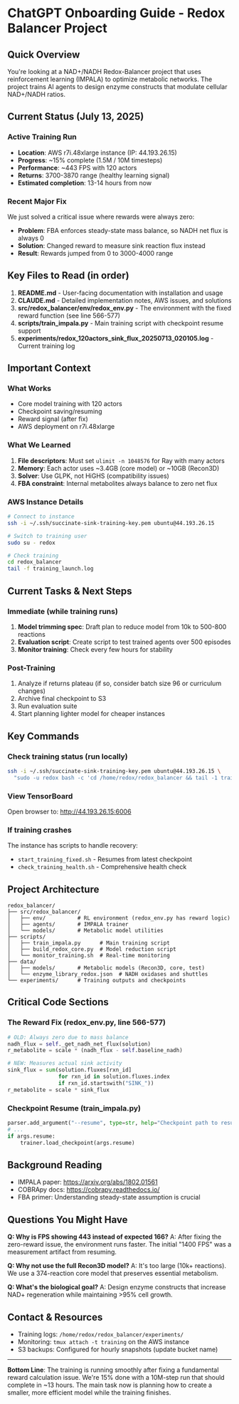 # ChatGPT Onboarding Guide - Redox Balancer Project

## Quick Overview
You're looking at a NAD+/NADH Redox-Balancer project that uses reinforcement learning (IMPALA) to optimize metabolic networks. The project trains AI agents to design enzyme constructs that modulate cellular NAD+/NADH ratios.

## Current Status (July 13, 2025)

### Active Training Run
- **Location**: AWS r7i.48xlarge instance (IP: 44.193.26.15)
- **Progress**: ~15% complete (1.5M / 10M timesteps)
- **Performance**: ~443 FPS with 120 actors
- **Returns**: 3700-3870 range (healthy learning signal)
- **Estimated completion**: 13-14 hours from now

### Recent Major Fix
We just solved a critical issue where rewards were always zero:
- **Problem**: FBA enforces steady-state mass balance, so NADH net flux is always 0
- **Solution**: Changed reward to measure sink reaction flux instead
- **Result**: Rewards jumped from 0 to 3000-4000 range

## Key Files to Read (in order)

1. **README.md** - User-facing documentation with installation and usage
2. **CLAUDE.md** - Detailed implementation notes, AWS issues, and solutions
3. **src/redox_balancer/env/redox_env.py** - The environment with the fixed reward function (see line 566-577)
4. **scripts/train_impala.py** - Main training script with checkpoint resume support
5. **experiments/redox_120actors_sink_flux_20250713_020105.log** - Current training log

## Important Context

### What Works
- Core model training with 120 actors
- Checkpoint saving/resuming
- Reward signal (after fix)
- AWS deployment on r7i.48xlarge

### What We Learned
1. **File descriptors**: Must set `ulimit -n 1048576` for Ray with many actors
2. **Memory**: Each actor uses ~3.4GB (core model) or ~10GB (Recon3D)
3. **Solver**: Use GLPK, not HiGHS (compatibility issues)
4. **FBA constraint**: Internal metabolites always balance to zero net flux

### AWS Instance Details
```bash
# Connect to instance
ssh -i ~/.ssh/succinate-sink-training-key.pem ubuntu@44.193.26.15

# Switch to training user
sudo su - redox

# Check training
cd redox_balancer
tail -f training_launch.log
```

## Current Tasks & Next Steps

### Immediate (while training runs)
1. **Model trimming spec**: Draft plan to reduce model from 10k to 500-800 reactions
2. **Evaluation script**: Create script to test trained agents over 500 episodes
3. **Monitor training**: Check every few hours for stability

### Post-Training
1. Analyze if returns plateau (if so, consider batch size 96 or curriculum changes)
2. Archive final checkpoint to S3
3. Run evaluation suite
4. Start planning lighter model for cheaper instances

## Key Commands

### Check training status (run locally)
```bash
ssh -i ~/.ssh/succinate-sink-training-key.pem ubuntu@44.193.26.15 \
  "sudo -u redox bash -c 'cd /home/redox/redox_balancer && tail -1 training_launch.log'"
```

### View TensorBoard
Open browser to: http://44.193.26.15:6006

### If training crashes
The instance has scripts to handle recovery:
- `start_training_fixed.sh` - Resumes from latest checkpoint
- `check_training_health.sh` - Comprehensive health check

## Project Architecture

```
redox_balancer/
├── src/redox_balancer/
│   ├── env/          # RL environment (redox_env.py has reward logic)
│   ├── agents/       # IMPALA trainer
│   └── models/       # Metabolic model utilities
├── scripts/
│   ├── train_impala.py      # Main training script
│   ├── build_redox_core.py  # Model reduction script
│   └── monitor_training.sh  # Real-time monitoring
├── data/
│   ├── models/       # Metabolic models (Recon3D, core, test)
│   └── enzyme_library_redox.json  # NADH oxidases and shuttles
└── experiments/      # Training outputs and checkpoints
```

## Critical Code Sections

### The Reward Fix (redox_env.py, line 566-577)
```python
# OLD: Always zero due to mass balance
nadh_flux = self._get_nadh_net_flux(solution)
r_metabolite = scale * (nadh_flux - self.baseline_nadh)

# NEW: Measures actual sink activity
sink_flux = sum(solution.fluxes[rxn_id] 
                for rxn_id in solution.fluxes.index 
                if rxn_id.startswith("SINK_"))
r_metabolite = scale * sink_flux
```

### Checkpoint Resume (train_impala.py)
```python
parser.add_argument("--resume", type=str, help="Checkpoint path to resume from")
# ...
if args.resume:
    trainer.load_checkpoint(args.resume)
```

## Background Reading
- IMPALA paper: https://arxiv.org/abs/1802.01561
- COBRApy docs: https://cobrapy.readthedocs.io/
- FBA primer: Understanding steady-state assumption is crucial

## Questions You Might Have

**Q: Why is FPS showing 443 instead of expected 166?**
A: After fixing the zero-reward issue, the environment runs faster. The initial "1400 FPS" was a measurement artifact from resuming.

**Q: Why not use the full Recon3D model?**
A: It's too large (10k+ reactions). We use a 374-reaction core model that preserves essential metabolism.

**Q: What's the biological goal?**
A: Design enzyme constructs that increase NAD+ regeneration while maintaining >95% cell growth.

## Contact & Resources
- Training logs: `/home/redox/redox_balancer/experiments/`
- Monitoring: `tmux attach -t training` on the AWS instance
- S3 backups: Configured for hourly snapshots (update bucket name)

---

**Bottom Line**: The training is running smoothly after fixing a fundamental reward calculation issue. We're 15% done with a 10M-step run that should complete in ~13 hours. The main task now is planning how to create a smaller, more efficient model while the training finishes.